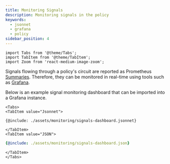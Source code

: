 ```yaml
---
title: Monitoring Signals
description: Monitoring signals in the policy
keywords:
  - jsonnet
  - grafana
  - policy
sidebar_position: 4
---
```


```mdx-code-block
import Tabs from '@theme/Tabs';
import TabItem from '@theme/TabItem';
import Zoom from 'react-medium-image-zoom';
```

Signals flowing through a policy's circuit are reported as Prometheus
[Summaries](https://prometheus.io/docs/practices/histograms/). Therefore, they
can be monitored in real-time using tools such as
[Grafana](https://github.com/grafana/grafana).

Below is an example signal monitoring dashboard that can be imported into a
Grafana instance.

```mdx-code-block
<Tabs>
<TabItem value="Jsonnet">
```

```jsonnet
{@include: ./assets/monitoring/signals-dashboard.jsonnet}
```

```mdx-code-block
</TabItem>
<TabItem value="JSON">
```

```yaml
{@include: ./assets/monitoring/signals-dashboard.json}
```

```mdx-code-block
</TabItem>
</Tabs>
```
